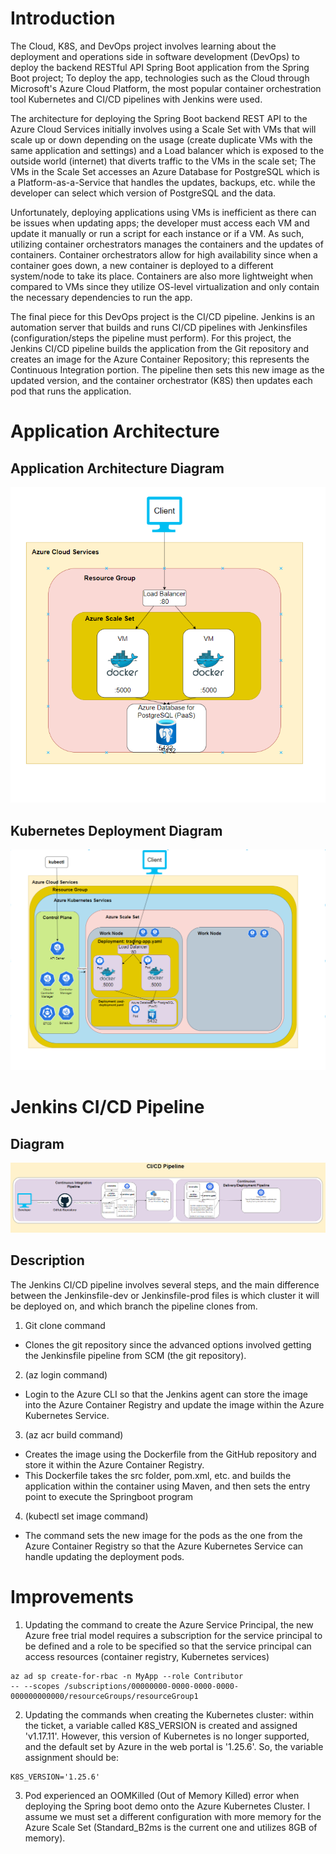 # Introduction
The Cloud, K8S, and DevOps project involves learning about the deployment and operations side in 
software development (DevOps) to deploy the backend RESTful API Spring Boot application from the 
Spring Boot project; To deploy the app, technologies such as the Cloud through Microsoft's Azure 
Cloud Platform, the most popular container orchestration tool Kubernetes and CI/CD pipelines with 
Jenkins were used.

The architecture for deploying the Spring Boot backend REST API to the Azure Cloud Services 
initially involves using a Scale Set with VMs that will scale up or down depending on the usage 
(create duplicate VMs with the same application and settings) and a Load balancer which is exposed 
to the outside world (internet) that diverts traffic to the VMs in the scale set; The VMs in the 
Scale Set accesses an Azure Database for PostgreSQL which is a Platform-as-a-Service that handles 
the updates, backups, etc. while the developer can select which version of PostgreSQL and the data.

Unfortunately, deploying applications using VMs is inefficient as there can be issues when updating 
apps; the developer must access each VM and update it manually or run a script for each instance 
or if a VM. As such, utilizing container orchestrators manages the containers and the updates of 
containers. Container orchestrators allow for high availability since when a container goes down, 
a new container is deployed to a different system/node to take its place. Containers are also more 
lightweight when compared to VMs since they utilize OS-level virtualization and only contain the 
necessary dependencies to run the app.

The final piece for this DevOps project is the CI/CD pipeline. Jenkins is an automation server that 
builds and runs CI/CD pipelines with Jenkinsfiles (configuration/steps the pipeline must perform). 
For this project, the Jenkins CI/CD pipeline builds the application from the Git repository and 
creates an image for the Azure Container Repository; this represents the Continuous Integration 
portion. The pipeline then sets this new image as the updated version, and the container 
orchestrator (K8S) then updates each pod that runs the application.

# Application Architecture
## Application Architecture Diagram
![Application Architecture Diagram](./assets/azure_app_arch.PNG)

## Kubernetes Deployment Diagram
![Kubernetes Deployment Diagram](./assets/azure_k8s.PNG)

# Jenkins CI/CD Pipeline

## Diagram
![Jenkins CI/CD Pipeline Diagram](./assets/ci_cd_pipeline.PNG)

## Description

The Jenkins CI/CD pipeline involves several steps, and the main difference between the 
Jenkinsfile-dev or Jenkinsfile-prod files is which cluster it will be deployed on, and which 
branch the pipeline clones from. 

1. Git clone command
- Clones the git repository since the advanced options involved getting the Jenkinsfile
pipeline from SCM (the git repository).

2. (az login command)
- Login to the Azure CLI so that the Jenkins agent can store the image into the Azure 
Container Registry and update the image within the Azure Kubernetes Service.

3. (az acr build command)
- Creates the image using the Dockerfile from the GitHub repository and store it within 
the Azure Container Registry.
- This Dockerfile takes the src folder, pom.xml, etc. and builds the application within 
the container using Maven, and then sets the entry point to execute the Springboot program

4. (kubectl set image command)
- The command sets the new image for the pods as the one from the Azure Container Registry so that 
the Azure Kubernetes Service can handle updating the deployment pods.


# Improvements
1. Updating the command to create the Azure Service Principal, the new Azure free trial model 
requires a subscription for the service principal to be defined and a role to be specified so 
that the service principal can access resources (container registry, Kubernetes services)
```
az ad sp create-for-rbac -n MyApp --role Contributor 
-- --scopes /subscriptions/00000000-0000-0000-0000-000000000000/resourceGroups/resourceGroup1
```

2. Updating the commands when creating the Kubernetes cluster: within the ticket, a variable called 
K8S_VERSION is created and assigned 'v1.17.11'. However, this version of Kubernetes is no 
longer supported, and the default set by Azure in the web portal is '1.25.6'. So, the 
variable assignment should be:
```
K8S_VERSION='1.25.6'
```

3. Pod experienced an OOMKilled (Out of Memory Killed) error when deploying the Spring boot demo 
onto the Azure Kubernetes Cluster. I assume we must set a different configuration with more memory 
for the Azure Scale Set (Standard_B2ms is the current one and utilizes 8GB of memory).